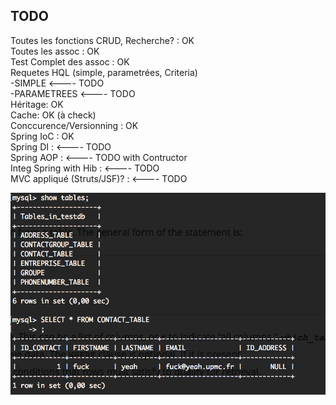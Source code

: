 ## TODO
Toutes les fonctions CRUD, Recherche? : OK <br>
Toutes les assoc : OK <br>
Test Complet des assoc : OK <br>
Requetes HQL (simple, parametrées, Criteria) <br>
    -SIMPLE <---- TODO <br>
    -PARAMETREES <---- TODO <br>
Héritage: OK <br>
Cache: OK (à check) <br>
Conccurence/Versionning : OK <br>
Spring IoC : OK <br>
Spring DI : <---- TODO <br>
Spring AOP : <---- TODO with Contructor <br>
Integ Spring with Hib	:  <---- TODO <br>
MVC appliqué (Struts/JSF)? : <---- TODO <br>

[![CardWatch Galerie Image](https://github.com/nsalleron/CODEL-GestionnaireDeContact/blob/master/.images/01.png?raw=true)](https://www.youtube.com/watch?v=dQw4w9WgXcQ )
